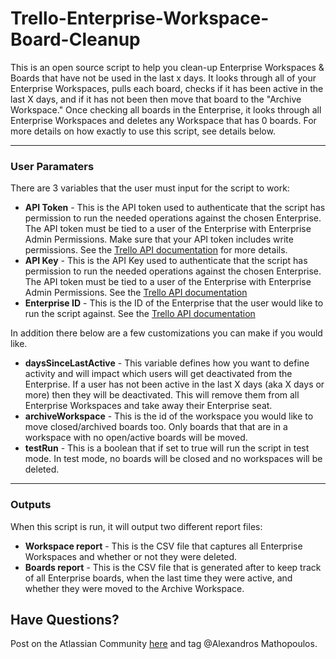 # Trello-Enterprise-Workspace-Board-Cleanup
This is an open source script to help you clean-up Enterprise Workspaces & Boards that have not be used in the last x days. It looks through all of your Enterprise Workspaces, pulls each board, checks if it has been active in the last X days, and if it has not been then move that board to the "Archive Workspace." Once checking all boards in the Enterprise, it looks through all Enterprise Workspaces and deletes any Workspace that has 0 boards. For more details on how exactly to use this script, see details below. 

---
### User Paramaters 
There are 3 variables that the user must input for the script to work:
- **API Token** - This is the API token used to authenticate that the script has permission to run the needed operations against the chosen Enterprise. The API token must be tied to a user of the Enterprise with Enterprise Admin Permissions. Make sure that your API token includes write permissions. See the [Trello API documentation](https://developer.atlassian.com/cloud/trello/guides/rest-api/api-introduction/)
 for more details. 
- **API Key** - This is the API Key used to authenticate that the script has permission to run the needed operations against the chosen Enterprise. The API token must be tied to a user of the Enterprise with Enterprise Admin Permissions. See the [Trello API documentation](https://developer.atlassian.com/cloud/trello/guides/rest-api/api-introduction/)
- **Enterprise ID** - This is the ID of the Enterprise that the user would like to run the script against. See the [Trello API documentation](https://developer.atlassian.com/cloud/trello/guides/rest-api/api-introduction/)
 
In addition there below are a few customizations you can make if you would like. 
- **daysSinceLastActive** - This variable defines how you want to define activity and will impact which users will get deactivated from the Enterprise. If a user has not been active in the last X days (aka X days or more) then they will be deactivated. This will remove them from all Enterprise Workspaces and take away their Enterprise seat.
- **archiveWorkspace** - This is the id of the workspace you would like to move closed/archived boards too. Only boards that that are in a workspace with no open/active boards will be moved. 
- **testRun** - This is a boolean that if set to true will run the script in test mode. In test mode, no boards will be closed and no workspaces will be deleted. 

---
### Outputs
When this script is run, it will output two different report files:
- **Workspace report** - This is the CSV file that captures all Enterprise Workspaces and whether or not they were deleted. 
- **Boards report** - This is the CSV file that is generated after to keep track of all Enterprise boards, when the last time they were active, and whether they were moved to the Archive Workspace. 

## Have Questions?
Post on the Atlassian Community [here](https://community.atlassian.com/t5/Trello/ct-p/trello) and tag @Alexandros Mathopoulos.
